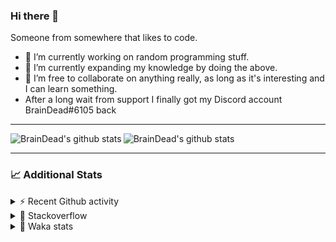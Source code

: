 ### Hi there 👋

Someone from somewhere that likes to code.

- 🔭 I’m currently working on random programming stuff.
- 🌱 I’m currently expanding my knowledge by doing the above.
- 👯 I’m free to collaborate on anything really, as long as it's interesting and I can learn something.
- After a long wait from support I finally got my Discord account BrainDead#6105 back
<hr>


<img alt="BrainDead's github stats" align="left" src="https://github-readme-stats.vercel.app/api?username=albertopoljak&count_private=true&show_icons=true&theme=radical&hide_border=true"/>
<img alt="BrainDead's github stats" align="left" src="https://github-readme-stats.vercel.app/api/top-langs/?username=albertopoljak&layout=compact&theme=radical&hide_border=true&card_width=250"/>
<br clear="left"/>

<hr>

### 📈 Additional Stats

<details>
  <summary>⚡ Recent Github activity</summary>
  <br/>

  <!--START_SECTION:activity-->
1. 🗣 Commented on [#32](https://github.com/albertopoljak/Licensy/issues/32) in [albertopoljak/Licensy](https://github.com/albertopoljak/Licensy)
2. ❗️ Closed issue [#31](https://github.com/albertopoljak/Licensy/issues/31) in [albertopoljak/Licensy](https://github.com/albertopoljak/Licensy)
3. ❌ Closed PR [#23](https://github.com/albertopoljak/Licensy/pull/23) in [albertopoljak/Licensy](https://github.com/albertopoljak/Licensy)
4. ❌ Closed PR [#19](https://github.com/albertopoljak/Licensy/pull/19) in [albertopoljak/Licensy](https://github.com/albertopoljak/Licensy)
5. ❌ Closed PR [#20](https://github.com/albertopoljak/Licensy/pull/20) in [albertopoljak/Licensy](https://github.com/albertopoljak/Licensy)
  <!--END_SECTION:activity-->
</details>

<details>
  <summary>👀 Stackoverflow</summary>

  [![Omid Nikrah StackOverflow](https://github-readme-stackoverflow.vercel.app/?userID=11311072&theme=dark)](https://stackoverflow.com/users/11311072/braindead)

</details>

<details>
  <summary>🤖 Waka stats</summary>
  <br/>

  <!--START_SECTION:waka-->
![Profile Views](http://img.shields.io/badge/Profile%20Views-3-blue)

![Lines of code](https://img.shields.io/badge/From%20Hello%20World%20I%27ve%20Written-272668%20lines%20of%20code-blue)

**🐱 My Github Data** 

> 🏆 724 Contributions in the Year 2021
 > 
> 📦 148.8 kB Used in Github's Storage 
 > 
> 💼 Opted to Hire
 > 
> 📜 33 Public Repositories 
 > 
> 🔑 8 Private Repositories  
 > 
**I'm an Early 🐤** 

```text
🌞 Morning    150 commits    █████░░░░░░░░░░░░░░░░░░░░   19.74% 
🌆 Daytime    298 commits    █████████░░░░░░░░░░░░░░░░   39.21% 
🌃 Evening    213 commits    ███████░░░░░░░░░░░░░░░░░░   28.03% 
🌙 Night      99 commits     ███░░░░░░░░░░░░░░░░░░░░░░   13.03%

```
📅 **I'm Most Productive on Tuesday** 

```text
Monday       113 commits    ███░░░░░░░░░░░░░░░░░░░░░░   14.87% 
Tuesday      153 commits    █████░░░░░░░░░░░░░░░░░░░░   20.13% 
Wednesday    144 commits    ████░░░░░░░░░░░░░░░░░░░░░   18.95% 
Thursday     128 commits    ████░░░░░░░░░░░░░░░░░░░░░   16.84% 
Friday       84 commits     ██░░░░░░░░░░░░░░░░░░░░░░░   11.05% 
Saturday     61 commits     ██░░░░░░░░░░░░░░░░░░░░░░░   8.03% 
Sunday       77 commits     ██░░░░░░░░░░░░░░░░░░░░░░░   10.13%

```


📊 **This Week I Spent My Time On** 

```text
💬 Programming Languages: 
Python                   7 hrs 47 mins       ██████████░░░░░░░░░░░░░░░   41.99% 
XML                      7 hrs 45 mins       ██████████░░░░░░░░░░░░░░░   41.83% 
textmate                 1 hr 36 mins        ██░░░░░░░░░░░░░░░░░░░░░░░   8.64% 
CSV file                 29 mins             ░░░░░░░░░░░░░░░░░░░░░░░░░   2.69% 
Gettext Catalog          18 mins             ░░░░░░░░░░░░░░░░░░░░░░░░░   1.63%

🐱‍💻 Projects: 
odoo_14                  16 hrs 58 mins      ███████████████████████░░   91.52% 
advent_of_code_2021      1 hr 12 mins        █░░░░░░░░░░░░░░░░░░░░░░░░   6.53% 
culjak                   15 mins             ░░░░░░░░░░░░░░░░░░░░░░░░░   1.4% 
Unknown Project          6 mins              ░░░░░░░░░░░░░░░░░░░░░░░░░   0.55% 
knauf_custom_addons      0 secs              ░░░░░░░░░░░░░░░░░░░░░░░░░   0.0%

💻 Operating System: 
Linux                    18 hrs 33 mins      █████████████████████████   100.0%

```

**I Mostly Code in Python** 

```text
Python                   29 repos            ███████████████████░░░░░░   78.38% 
Java                     4 repos             ██░░░░░░░░░░░░░░░░░░░░░░░   10.81% 
HTML                     2 repos             █░░░░░░░░░░░░░░░░░░░░░░░░   5.41% 
TypeScript               1 repo              ░░░░░░░░░░░░░░░░░░░░░░░░░   2.7% 
JavaScript               1 repo              ░░░░░░░░░░░░░░░░░░░░░░░░░   2.7%

```



 Last Updated on 08/12/2021
<!--END_SECTION:waka-->
</details>

